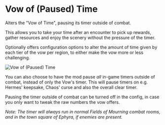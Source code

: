 # Vow of (Paused) Time

Alters the "Vow of Time", pausing its timer outside of combat.

This allows you to take your time after an encounter to pick up rewards, gather resources and enjoy the scenery without the pressure of the timer.

Optionally offers configuration options to alter the amount of time given by each tier of the vow per region, to either make the vow more or less challenging.

![Vow of (Paused) Time](https://github.com/user-attachments/assets/f65e66fc-d0b7-4906-8cec-e8948b8e8cd4)

You can also choose to have the mod pause *all* in-game timers outside of combat, instead of only the Vow's timer.
This will pause timers on e.g. Hermes' keepsake, Chaos' curse and also the overall clear timer. 

Pausing the timer outside of combat can be turned off in the config, in case you only want to tweak the raw numbers the vow offers.

*Note: The timer will always run in normal Fields of Mourning combat rooms, and in the town square of Ephyra, if enemies are present.*
